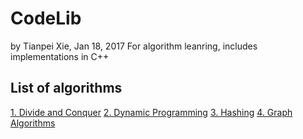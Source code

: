 # CodeLib
   by Tianpei Xie, Jan 18, 2017 
   For algorithm leanring, includes implementations in C++

## List of algorithms
 [1. Divide and Conquer](https://github.com/TianpeiLuke/CodeLib/tree/master/src/divide_conquer)
 [2. Dynamic Programming](https://github.com/TianpeiLuke/CodeLib/tree/master/src/dynamic_programming)
 [3. Hashing](https://github.com/TianpeiLuke/CodeLib/tree/master/src/hashing)
 [4. Graph Algorithms](https://github.com/TianpeiLuke/CodeLib/tree/master/src/graph_algo)
 
  
  
